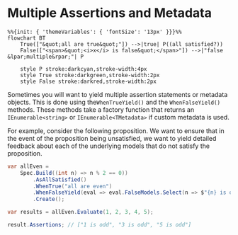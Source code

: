 # Multiple Assertions and Metadata


```mermaid
%%{init: { 'themeVariables': { 'fontSize': '13px' }}}%%
flowchart BT
    True(["&quot;all are true&quot;"]) -->|true| P((all satisfied?))
    False(["<span>&quot;<i>x</i> is false&quot;</span>"]) -->|"false &lpar;multiple&rpar;"| P

    style P stroke:darkcyan,stroke-width:4px
    style True stroke:darkgreen,stroke-width:2px
    style False stroke:darkred,stroke-width:2px
```

Sometimes you will want to yield multiple assertion statements or metadata objects.
This is done using the`WhenTrueYield()` and the `WhenFalseYield()` methods.
These methods take a factory function that returns an `IEnumerable<string>` or `IEnumerable<TMetadata>` if custom
metadata is used.

For example, consider the following proposition.
We want to ensure that in the event of the proposition being unsatisfied,
we want to yield detailed feedback about each of the underlying models that do not satisfy the proposition.

```csharp
var allEven =
    Spec.Build((int n) => n % 2 == 0))
        .AsAllSatisfied()
        .WhenTrue("all are even")
        .WhenFalseYield(eval => eval.FalseModels.Select(n => $"{n} is odd"))
        .Create();

var results = allEven.Evaluate(1, 2, 3, 4, 5);

result.Assertions; // ["1 is odd", "3 is odd", "5 is odd"]
```
